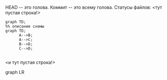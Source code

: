 HEAD -- это голова.
Коммит -- это всему голова.
Статусы файлов:
<тут пустая строка!>

```mermaid
graph TD;
%% описание схемы
graph TD;
      A-->B;
      A-->C;
      B-->D;
      C-->D;


```
<и тут пустая строка!>

graph LR
